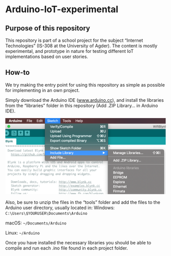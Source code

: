 # Arduino-IoT-experimental
## Purpose of this repository
This repository is part of a school project for the subject “Internet Technologies” (IS-308 at the University of Agder). The content is mostly experimental, and prototype in nature for testing different IoT implementations based on user stories. 

## How-to
We try making the entry point for using this repository as simple as possible for implementing in an own project. 

Simply download the Arduino IDE (www.arduino.cc), and install the libraries from the “libraries” folder in this repository (Add .ZIP Library… in Arduino IDE). 

![](attachements/Screenshot%202018-11-23%20at%2014.12.06.png)

Also, be sure to unzip the files in the “tools” folder and add the files to the Arduino user directory, usually located in: 
Windows:
`C:\Users\$YOURUSER\Documents\Arduino`

macOS:
`~/Documents/Arduino`

Linux:
`~/Arduino`

Once you have installed the necessary libraries you should be able to compile and run each .ino file found in each project folder. 

